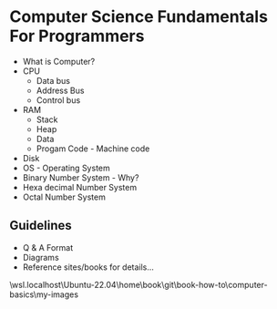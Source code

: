 # Computer Science Fundamentals For Programmers

* What is Computer?
* CPU
  * Data bus
  * Address Bus
  * Control bus
* RAM
  * Stack
  * Heap
  * Data
  * Progam Code - Machine code
* Disk
* OS - Operating System
* Binary Number System - Why?
* Hexa decimal Number System
* Octal Number System

## Guidelines

* Q & A Format
* Diagrams
* Reference sites/books for details...

\\wsl.localhost\Ubuntu-22.04\home\book\git\book-how-to\computer-basics\my-images

